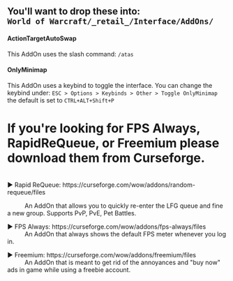 <h2>You'll want to drop these into:<br> 
  <code>World of Warcraft/_retail_/Interface/AddOns/</code></h2>

<h4>ActionTargetAutoSwap</h4> This AddOn uses the slash command: <code>/atas</code> <br>
<h4>OnlyMinimap</h4> This AddOn uses a keybind to toggle the interface. You can change the keybind under: <code>ESC > Options > Keybinds > Other > Toggle OnlyMinimap</code> the default is set to <code>CTRL+ALT+Shift+P</code><p><h1></h1>

<h1>If you're looking for FPS Always, RapidReQueue, or Freemium please download them from Curseforge.</h1><br>
▶ Rapid ReQueue: https://curseforge.com/wow/addons/random-requeue/files<p>
<code>     </code> An AddOn that allows you to quickly re-enter the LFG queue and fine a new group. Supports PvP, PvE, Pet Battles.<p>
▶ FPS Always: https://curseforge.com/wow/addons/fps-always/files<br>
<code>     </code> An AddOn that always shows the default FPS meter whenever you log in.<p>
▶ Freemium: https://curseforge.com/wow/addons/freemium/files<br>
<code>     </code> An AddOn that is meant to get rid of the annoyances and "buy now" ads in game while using a freebie account.<p>
